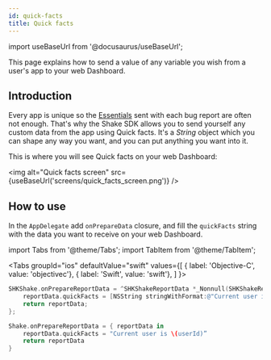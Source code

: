 ```yaml
---
id: quick-facts
title: Quick facts
---
```

import useBaseUrl from '@docusaurus/useBaseUrl';

This page explains how to send a value of any variable you wish from a user's app to your web Dashboard.

## Introduction
Every app is unique so the [Essentials](/ios/essentials.md) sent with each bug report are often not enough.
That's why the Shake SDK allows you to send yourself any custom data from the app using Quick facts.
It's a *String* object which you can shape any way you want, and you can put anything you want into it.

This is where you will see Quick facts on your web Dashboard:

<img
  alt="Quick facts screen"
  src={useBaseUrl('screens/quick_facts_screen.png')}
/>


## How to use
In the `AppDelegate` add `onPrepareData` closure, and fill the `quickFacts` string with
the data you want to receive on your web Dashboard.

import Tabs from '@theme/Tabs';
import TabItem from '@theme/TabItem';

<Tabs
  groupId="ios"
  defaultValue="swift"
  values={[
    { label: 'Objective-C', value: 'objectivec'},
    { label: 'Swift', value: 'swift'},
  ]
}>

<TabItem value="objectivec">

```objectivec
SHKShake.onPrepareReportData = ^SHKShakeReportData *_Nonnull(SHKShakeReportData *_Nonnull reportData) {
    reportData.quickFacts = [NSString stringWithFormat:@"Current user is %@", userId];
    return reportData;
};
```

</TabItem>

<TabItem value="swift">

```swift
Shake.onPrepareReportData = { reportData in
    reportData.quickFacts = "Current user is \(userId)”
    return reportData
}
```

</TabItem>
</Tabs>
